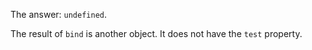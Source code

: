 The answer: `undefined`.

The result of `bind` is another object.
It does not have the `test` property.

